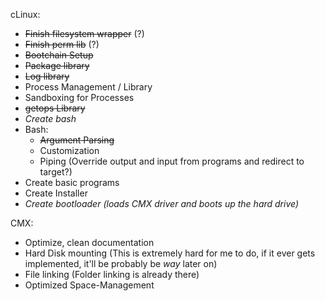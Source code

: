 cLinux:
- ~~Finish filesystem wrapper~~ (?)
- ~~Finish perm lib~~ (?)
- ~~Bootchain Setup~~
- ~~Package library~~
- ~~Log library~~
- Process Management / Library
- Sandboxing for Processes
- ~~getops Library~~
- _Create bash_
- Bash:
	- ~~Argument Parsing~~
	- Customization
	- Piping
	  (Override output and input from programs and redirect to target?)
- Create basic programs
- Create Installer
- _Create bootloader (loads CMX driver and boots up the hard drive)_

CMX:
- Optimize, clean documentation
- Hard Disk mounting (This is extremely hard for me to do, if it ever gets implemented, it'll be probably be *way* later on)
- File linking (Folder linking is already there)
- Optimized Space-Management
